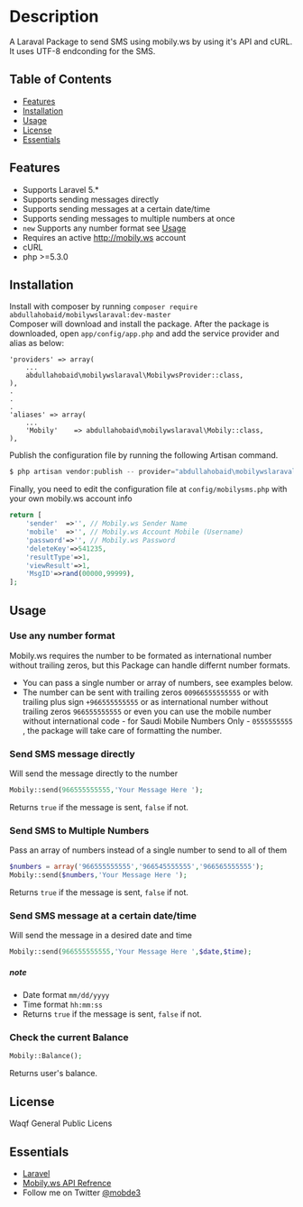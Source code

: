 # Description

A Laraval Package to send SMS using mobily.ws by using it's API and cURL. It uses UTF-8 endconding for the SMS.

## Table of Contents

- [Features](#features)
- [Installation](#installation)
- [Usage](#usage)
- [License](#License)
- [Essentials](#essentials)

## Features

* Supports Laravel 5.*
* Supports sending messages directly
* Supports sending messages at a certain date/time
* Supports sending messages to multiple numbers at once
* `new` Supports any number format see [Usage](#usage)
* Requires an active http://mobily.ws account 
* cURL 
* php >=5.3.0

## Installation

Install with composer by running  `composer require abdullahobaid/mobilywslaraval:dev-master`  
Composer will download and install the package. After the package is downloaded, 
open `app/config/app.php` and add the service provider and alias as below:

    'providers' => array(
        ...
        abdullahobaid\mobilywslaraval\MobilywsProvider::class,
    ),
    .
    .
    .
    'aliases' => array(
        ...
        'Mobily'    => abdullahobaid\mobilywslaraval\Mobily::class,
    ),


Publish the configuration file by running the following Artisan command.

```php
$ php artisan vendor:publish -- provider="abdullahobaid\mobilywslaraval\MobilywsProvider"
```
Finally, you need to edit the configuration file at  `config/mobilysms.php` with your own mobily.ws account info
```php 
return [
	'sender'  =>'', // Mobily.ws Sender Name
	'mobile'  =>'', // Mobily.ws Account Mobile (Username)
	'password'=>'', // Mobily.ws Password
	'deleteKey'=>541235, 
	'resultType'=>1,
	'viewResult'=>1, 
	'MsgID'=>rand(00000,99999), 
];

```


## Usage

### Use any number format
Mobily.ws requires the number to be formated as international number without trailing zeros, but this Package can handle differnt number formats.
* You can pass a single number or array of numbers, see examples below.
* The number can be sent with trailing zeros `00966555555555` or with trailing plus sign `+966555555555` or as international number without trailing zeros `966555555555` or even you can use the mobile number without international code - for Saudi Mobile Numbers Only - `0555555555` , the package will take care of formatting the number.

### Send SMS message directly
Will send the message directly to the number
```php 
Mobily::send(966555555555,'Your Message Here ');
```
Returns `true` if the message is sent, `false` if not.
### Send SMS to Multiple Numbers
Pass an array of numbers instead of a single number to send to all of them
```php 
$numbers = array('966555555555','966545555555','966565555555');
Mobily::send($numbers,'Your Message Here ');
```
Returns `true` if the message is sent, `false` if not.
### Send SMS message at a certain date/time
Will send the message in a desired date and time
```php 
Mobily::send(966555555555,'Your Message Here ',$date,$time);
```
##### note
* Date format `mm/dd/yyyy`
* Time format `hh:mm:ss`
* Returns `true` if the message is sent, `false` if not.


### Check the current Balance
```php 
Mobily::Balance();
```
Returns user's balance.
## License

Waqf General Public Licens

## Essentials
* [Laravel](https://laravel.com)
* [Mobily.ws API Refrence](https://www.mobily.ws/en/api-scripts.html)
* Follow me on Twitter [@mobde3](https://twitter.com/mobde3/)
